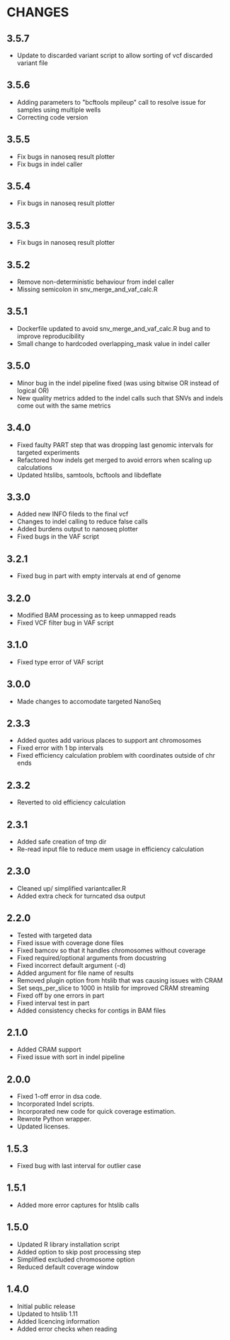 # CHANGES

## 3.5.7
* Update to discarded variant script to allow sorting of vcf discarded variant file

## 3.5.6
* Adding parameters to "bcftools mpileup" call to resolve issue for samples using multiple wells
* Correcting code version

## 3.5.5
* Fix bugs in nanoseq result plotter
* Fix bugs in indel caller

## 3.5.4
* Fix bugs in nanoseq result plotter

## 3.5.3
* Fix bugs in nanoseq result plotter

## 3.5.2
* Remove non-deterministic behaviour from indel caller
* Missing semicolon in snv_merge_and_vaf_calc.R

## 3.5.1
* Dockerfile updated to avoid snv_merge_and_vaf_calc.R bug and to improve reproducibility
* Small change to hardcoded overlapping_mask value in indel caller

## 3.5.0
* Minor bug in the indel pipeline fixed (was using bitwise OR instead of logical OR)
* New quality metrics added to the indel calls such that SNVs and indels come out with the same metrics

## 3.4.0

* Fixed faulty PART step that was dropping last genomic intervals for targeted experiments
* Refactored how indels get merged to avoid errors when scaling up calculations
* Updated htslibs, samtools, bcftools and libdeflate

## 3.3.0

* Added new INFO fileds to the final vcf
* Changes to indel calling to reduce false calls
* Added burdens output to nanoseq plotter
* Fixed bugs in the VAF script

## 3.2.1

* Fixed bug in part with empty intervals at end of genome

## 3.2.0

* Modified BAM processing as to keep unmapped reads
* Fixed VCF filter bug in VAF script 

## 3.1.0

* Fixed type error of VAF script

## 3.0.0

* Made changes to accomodate targeted NanoSeq

## 2.3.3

* Added quotes add various places to support ant chromosomes
* Fixed error with 1 bp intervals
* Fixed efficiency calculation problem with coordinates outside of chr ends

## 2.3.2

* Reverted to old efficiency calculation

## 2.3.1

* Added safe creation of tmp dir
* Re-read input file to reduce mem usage in efficiency calculation

## 2.3.0

* Cleaned up/ simplified variantcaller.R
* Added extra check for turncated dsa output

## 2.2.0

* Tested with targeted data
* Fixed issue with coverage done files
* Fixed bamcov so that it handles chromosomes without coverage
* Fixed required/optional arguments from docustring
* Fixed incorrect default argument (-d)
* Added argument for file name of results
* Removed plugin option from htslib that was causing issues with CRAM
* Set seqs_per_slice to 1000 in htslib for improved CRAM streaming 
* Fixed off by one errors in part
* Fixed interval test in part
* Added consistency checks for contigs in BAM files 

## 2.1.0

* Added CRAM support
* Fixed issue with sort in indel pipeline

## 2.0.0

* Fixed 1-off error in dsa code.
* Incorporated Indel scripts.
* Incorporated new code for quick coverage estimation.
* Rewrote Python wrapper.
* Updated licenses.

## 1.5.3

* Fixed bug with last interval for outlier case

## 1.5.1

* Added more error captures for htslib calls

## 1.5.0

* Updated R library installation script
* Added option to skip post processing step
* Simplified excluded chromosome option
* Reduced default coverage window

## 1.4.0

* Initial public release
* Updated to htslib 1.11
* Added licencing information
* Added error checks when reading

